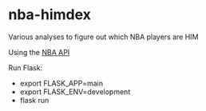 # nba-himdex
Various analyses to figure out which NBA players are HIM

Using the [NBA API](https://github.com/swar/nba_api)

Run Flask:
- export FLASK_APP=main
- export FLASK_ENV=development
- flask run